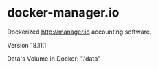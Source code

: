 # docker-manager.io

Dockerized http://manager.io accounting software.

Version 18.11.1

Data's Volume in Docker: "/data"
